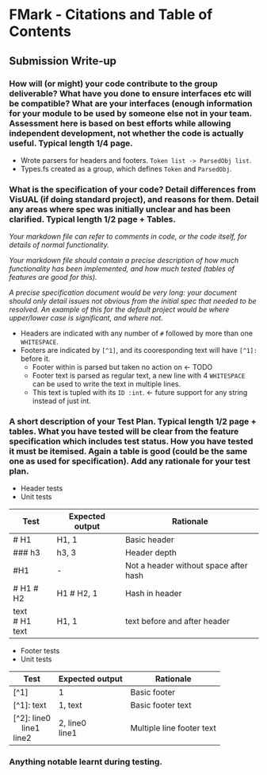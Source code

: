 # FMark - Citations and Table of Contents

## Submission Write-up

### How will (or might) your code contribute to the group deliverable? What have you done to ensure interfaces etc will be compatible? What are your interfaces (enough information for your module to be used by someone else not in your team. Assessment here is based on best efforts while allowing independent development, not whether the code is actually useful. Typical length 1/4 page.

* Wrote parsers for headers and footers. `Token list -> ParsedObj list`.
* Types.fs created as a group, which defines `Token` and `ParsedObj`.

### What is the specification of your code? Detail differences from VisUAL (if doing standard project), and reasons for them. Detail any areas where spec was initially unclear and has been clarified. Typical length 1/2 page + Tables.
_Your markdown file can refer to comments in code, or the code itself, for details of normal functionality._

_Your markdown file should contain a precise description of how much functionality has been implemented, and how much tested (tables of features are good for this)._

_A precise specification document would be very long: your document should only detail issues not obvious from the initial spec that needed to be resolved. An example of this for the default project would be where upper/lower case is significant, and where not._

* Headers are indicated with any number of `#` followed by more than one `WHITESPACE`.
* Footers are indicated by `[^1]`, and its cooresponding text will have `[^1]:` before it.
  * Footer within is parsed but taken no action on <- TODO
  * Footer text is parsed as regular text, a new line with 4 `WHITESPACE` can be used to write the text in multiple lines.
  * This text is tupled with its `ID :int`. <- future support for any string instead of just int.

### A short description of your Test Plan. Typical length 1/2 page + tables. What you have tested will be clear from the feature specification which includes test status. How you have tested it must be itemised. Again a table is good (could be the same one as used for specification). Add any rationale for your test plan.

* Header tests
 * Unit tests
 
|Test     |Expected output|Rationale           |
|---      |------         |--------            |
|# H1     |H1, 1          |Basic header        |
|### h3   |h3, 3          |Header depth        |
|#H1      | -             |Not a header without space after hash|
|# H1 # H2|H1 # H2, 1     |Hash in header      |
|text <br># H1<br> text|H1, 1|text before and after header|

* Footer tests
 * Unit tests
 
|Test     |Expected output|Rationale           |
|---      |------         |--------            |
|\[^1]    |1              |Basic footer        |
|\[^1]: text|1, text     |Basic footer text   |
|\[^2]: line0<br>&nbsp;&nbsp;&nbsp;&nbsp;line1<br>line2|2, line0<br>line1|Multiple line footer text|


### Anything notable learnt during testing.
